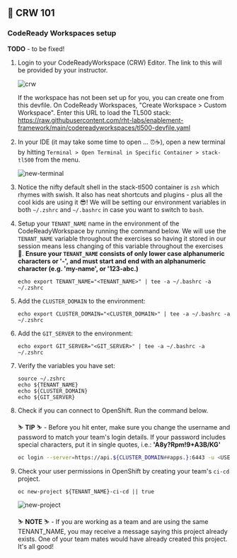 ## 🐌 CRW 101

### CodeReady Workspaces setup

**TODO** - to be fixed!

1. Login to your CodeReadyWorkspace (CRW) Editor. The link to this will be provided by your instructor.

    ![crw](./images/crw.png)

    <p class="warn">
    If the workspace has not been set up for you, you can create one from this devfile. On CodeReady Workspaces, "Create Workspace > Custom Workspace". Enter this URL to load the TL500 stack:</br>
    <span style="color:blue;"><a href="https://raw.githubusercontent.com/rht-labs/enablement-framework/main/codereadyworkspaces/tl500-devfile.yaml">https://raw.githubusercontent.com/rht-labs/enablement-framework/main/codereadyworkspaces/tl500-devfile.yaml</a><span>
    </p>

2. In your IDE (it may take some time to open ... ⏰☕️), open a new terminal by hitting `Terminal > Open Terminal in Specific Container > stack-tl500` from the menu.

    ![new-terminal](./images/new-terminal.png)

3. Notice the nifty default shell in the stack-tl500 container is `zsh` which rhymes with swish. It also has neat shortcuts and plugins - plus all the cool kids are using it 😎! We will be setting our environment variables in both `~/.zshrc` and `~/.bashrc` in case you want to switch to `bash`.

4. Setup your `TENANT_NAME` name in the environment of the CodeReadyWorkspace by running the command below. We will use the `TENANT_NAME` variable throughout the exercises so having it stored in our session means less changing of this variable throughout the exercises 💪. **Ensure your `TENANT_NAME` consists of only lower case alphanumeric characters or '-', and must start and end with an alphanumeric character (e.g. 'my-name',  or '123-abc.)**

    ```bash#test
    echo export TENANT_NAME="<TENANT_NAME>" | tee -a ~/.bashrc -a ~/.zshrc
    ```

5. Add the `CLUSTER_DOMAIN` to the environment:

    ```bash#test
    echo export CLUSTER_DOMAIN="<CLUSTER_DOMAIN>" | tee -a ~/.bashrc -a ~/.zshrc
    ```

6. Add the `GIT_SERVER` to the environment:

    ```bash#test
    echo export GIT_SERVER="<GIT_SERVER>" | tee -a ~/.bashrc -a ~/.zshrc
    ```

7. Verify the variables you have set:

    ```zsh#test
    source ~/.zshrc
    echo ${TENANT_NAME}
    echo ${CLUSTER_DOMAIN}
    echo ${GIT_SERVER}
    ```

8. Check if you can connect to OpenShift. Run the command below.

    <p class="tip">
    ⛷️ <b>TIP</b> ⛷️ - Before you hit enter, make sure you change the username and password to match your team's login details. If your password includes special characters, put it in single quotes, i.e.: <strong>'A8y?Rpm!9+A3B/KG'</strong>
    </p>

    ```bash
    oc login --server=https://api.${CLUSTER_DOMAIN##apps.}:6443 -u <USERNAME> -p <PASSWORD>
    ```

9. Check your user permissions in OpenShift by creating your team's `ci-cd` project. 

    ```bash#test
    oc new-project ${TENANT_NAME}-ci-cd || true
    ```

    ![new-project](./images/new-project.png)

    <p class="warn">
        ⛷️ <b>NOTE</b> ⛷️ - If you are working as a team and are using the same TENANT_NAME, you may receive a message saying this project already exists. One of your team mates would have already created this project. It's all good!
    </p>
